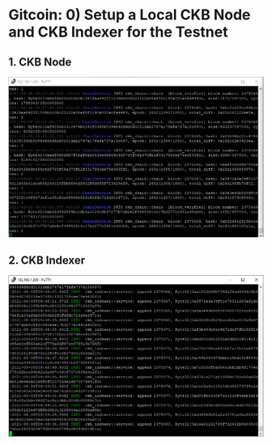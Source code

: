 # Gitcoin: 0) Setup a Local CKB Node and CKB Indexer for the Testnet

## 1. CKB Node

![](nervos-node.png)

## 2. CKB Indexer

![](nervos-indexer.png)
